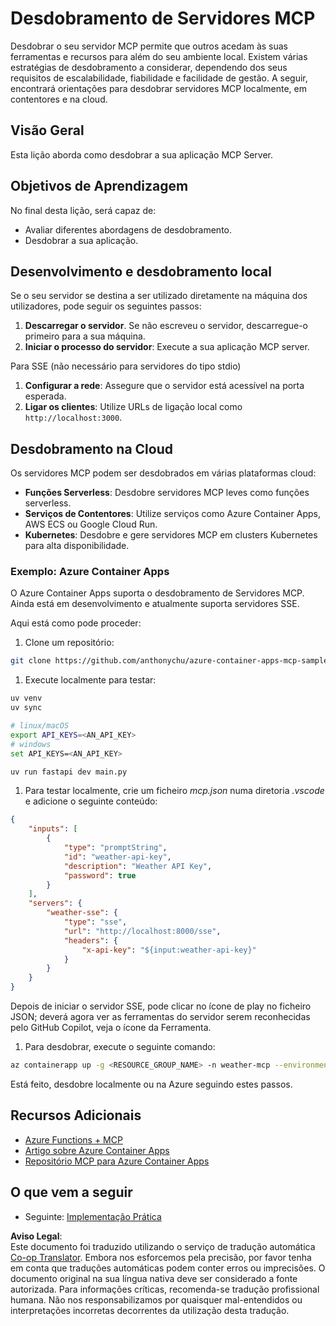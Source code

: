 <!--
CO_OP_TRANSLATOR_METADATA:
{
  "original_hash": "1d9dc83260576b76f272d330ed93c51f",
  "translation_date": "2025-07-04T16:56:17+00:00",
  "source_file": "03-GettingStarted/09-deployment/README.md",
  "language_code": "pt"
}
-->
# Desdobramento de Servidores MCP

Desdobrar o seu servidor MCP permite que outros acedam às suas ferramentas e recursos para além do seu ambiente local. Existem várias estratégias de desdobramento a considerar, dependendo dos seus requisitos de escalabilidade, fiabilidade e facilidade de gestão. A seguir, encontrará orientações para desdobrar servidores MCP localmente, em contentores e na cloud.

## Visão Geral

Esta lição aborda como desdobrar a sua aplicação MCP Server.

## Objetivos de Aprendizagem

No final desta lição, será capaz de:

- Avaliar diferentes abordagens de desdobramento.
- Desdobrar a sua aplicação.

## Desenvolvimento e desdobramento local

Se o seu servidor se destina a ser utilizado diretamente na máquina dos utilizadores, pode seguir os seguintes passos:

1. **Descarregar o servidor**. Se não escreveu o servidor, descarregue-o primeiro para a sua máquina.  
1. **Iniciar o processo do servidor**: Execute a sua aplicação MCP server.

Para SSE (não necessário para servidores do tipo stdio)

1. **Configurar a rede**: Assegure que o servidor está acessível na porta esperada.  
1. **Ligar os clientes**: Utilize URLs de ligação local como `http://localhost:3000`.

## Desdobramento na Cloud

Os servidores MCP podem ser desdobrados em várias plataformas cloud:

- **Funções Serverless**: Desdobre servidores MCP leves como funções serverless.  
- **Serviços de Contentores**: Utilize serviços como Azure Container Apps, AWS ECS ou Google Cloud Run.  
- **Kubernetes**: Desdobre e gere servidores MCP em clusters Kubernetes para alta disponibilidade.

### Exemplo: Azure Container Apps

O Azure Container Apps suporta o desdobramento de Servidores MCP. Ainda está em desenvolvimento e atualmente suporta servidores SSE.

Aqui está como pode proceder:

1. Clone um repositório:

  ```sh
  git clone https://github.com/anthonychu/azure-container-apps-mcp-sample.git
  ```

1. Execute localmente para testar:

  ```sh
  uv venv
  uv sync

  # linux/macOS
  export API_KEYS=<AN_API_KEY>
  # windows
  set API_KEYS=<AN_API_KEY>

  uv run fastapi dev main.py
  ```

1. Para testar localmente, crie um ficheiro *mcp.json* numa diretoria *.vscode* e adicione o seguinte conteúdo:

  ```json
  {
      "inputs": [
          {
              "type": "promptString",
              "id": "weather-api-key",
              "description": "Weather API Key",
              "password": true
          }
      ],
      "servers": {
          "weather-sse": {
              "type": "sse",
              "url": "http://localhost:8000/sse",
              "headers": {
                  "x-api-key": "${input:weather-api-key}"
              }
          }
      }
  }
  ```

  Depois de iniciar o servidor SSE, pode clicar no ícone de play no ficheiro JSON; deverá agora ver as ferramentas do servidor serem reconhecidas pelo GitHub Copilot, veja o ícone da Ferramenta.

1. Para desdobrar, execute o seguinte comando:

  ```sh
  az containerapp up -g <RESOURCE_GROUP_NAME> -n weather-mcp --environment mcp -l westus --env-vars API_KEYS=<AN_API_KEY> --source .
  ```

Está feito, desdobre localmente ou na Azure seguindo estes passos.

## Recursos Adicionais

- [Azure Functions + MCP](https://learn.microsoft.com/en-us/samples/azure-samples/remote-mcp-functions-dotnet/remote-mcp-functions-dotnet/)
- [Artigo sobre Azure Container Apps](https://techcommunity.microsoft.com/blog/appsonazureblog/host-remote-mcp-servers-in-azure-container-apps/4403550)
- [Repositório MCP para Azure Container Apps](https://github.com/anthonychu/azure-container-apps-mcp-sample)

## O que vem a seguir

- Seguinte: [Implementação Prática](../../04-PracticalImplementation/README.md)

**Aviso Legal**:  
Este documento foi traduzido utilizando o serviço de tradução automática [Co-op Translator](https://github.com/Azure/co-op-translator). Embora nos esforcemos pela precisão, por favor tenha em conta que traduções automáticas podem conter erros ou imprecisões. O documento original na sua língua nativa deve ser considerado a fonte autorizada. Para informações críticas, recomenda-se tradução profissional humana. Não nos responsabilizamos por quaisquer mal-entendidos ou interpretações incorretas decorrentes da utilização desta tradução.